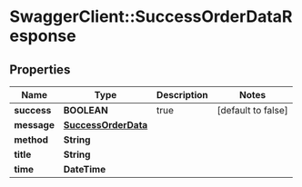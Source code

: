 # SwaggerClient::SuccessOrderDataResponse

## Properties
Name | Type | Description | Notes
------------ | ------------- | ------------- | -------------
**success** | **BOOLEAN** | true | [default to false]
**message** | [**SuccessOrderData**](SuccessOrderData.md) |  | 
**method** | **String** |  | 
**title** | **String** |  | 
**time** | **DateTime** |  | 


